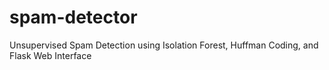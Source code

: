 # spam-detector
Unsupervised Spam Detection using Isolation Forest, Huffman Coding, and Flask Web Interface
